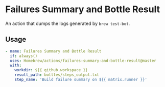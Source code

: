 # Failures Summary and Bottle Result

An action that dumps the logs generated by `brew test-bot`.

## Usage

```yaml
- name: Failures Summary and Bottle Result
  if: always()
  uses: Homebrew/actions/failures-summary-and-bottle-result@master
  with:
    workdir: ${{ github.workspace }}
    result_path: bottles/steps_output.txt
    step_name: 'Build failure summary on ${{ matrix.runner }}'
```
